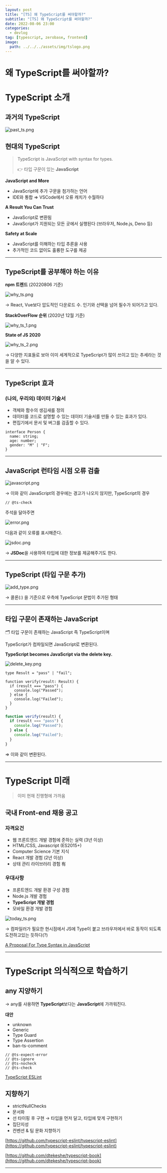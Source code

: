 ```yaml
---
layout: post
title: "[TS] 왜 TypeScript를 써야할까?"
subtitle: "[TS] 왜 TypeScript를 써야할까?"
date: 2022-08-06 23:00
categories:
  - devlog
tag: [typescript, zerobase, frontend]
image:
  path: ../../../assets/img/tslogo.png
---
```


# 왜 TypeScript를 써야할까?

# TypeScript 소개

## 과거의 TypeScript

![past_ts.png](../../assets/img/develop/2022-08-06-dev-why-ts/past_ts.png)

## 현대의 TypeScript

> TypeScript is JavaScript with syntax for types.
>
> 👉 타입 구문이 있는 **JavaScript**

**JavaScript and More**

- JavaScript에 추가 구문을 첨가하는 언어
- IDE와 통합 ⇒ VSCode에서 오류 캐치가 수월하다

**A Result You Can Trust**

- JavaScript로 변환됨
- JavaScript가 지원되는 모든 곳에서 실행된다 (브라우저, Node.js, Deno 등)

**Safety at Scale**

- JavaScript를 이해하는 타입 추론을 사용
- 추가적인 코드 없이도 훌륭한 도구를 제공

---

## TypeScript를 공부해야 하는 이유

**npm 트렌드** (20220806 기준)

![why_ts.png](../../assets/img/develop/2022-08-06-dev-why-ts/why_ts.png)

→ React, Vue보다 압도적인 다운로드 수. 인기와 선택을 넘어 필수가 되어가고 있다.

**StackOverFlow 순위** (2020년 12월 기준)

![why_ts_1.png](../../assets/img/develop/2022-08-06-dev-why-ts/why_ts_1.png)

**State of JS 2020**

![why_ts_2.png](../../assets/img/develop/2022-08-06-dev-why-ts/why_ts_2.png)

→ 다양한 지표들로 보아 이미 세계적으로 TypeScript가 많이 쓰이고 있는 추세라는 것을 알 수 있다.

---

## TypeScript 효과

### (나의, 우리의) 데이터 기술서

- 객체와 함수의 생김새를 정의
- 데이터를 코드로 설명할 수 있는 데이터 기술서를 만들 수 있는 효과가 있다.
- 편집기에서 문서 및 버그를 검출할 수 있다.

```tsx
interface Person {
  name: string;
  age: number;
  gender: "M" | "F";
}
```

---

## JavaScript 런타임 시점 오류 검출

![javascript.png](../../assets/img/develop/2022-08-06-dev-why-ts/javascript.png)

→ 이와 같이 JavaScript의 경우에는 경고가 나오지 않지만, TypeScript의 경우

```tsx
// @ts-check
```

주석을 달아주면

![error.png](../../assets/img/develop/2022-08-06-dev-why-ts/error.png)

다음과 같이 오류를 표시해준다.

![jsdoc.png](../../assets/img/develop/2022-08-06-dev-why-ts/jsdoc.png)

→ **JSDoc**을 사용하여 타입에 대한 정보를 제공해주기도 한다.

---

## TypeScript (타입 구문 추가)

![add_type.png](../../assets/img/develop/2022-08-06-dev-why-ts/add_type.png)

→ 콜론(:) 을 기준으로 우측에 TypeScript 문법이 추가된 형태

---

## 타입 구문이 존재하는 JavaScript

<aside>
🗂️ 타입 구문이 존재하는 JavaScript 즉 TypeScript이며

TypeScript가 컴파일되면 JavaScript로 변환된다.

</aside>

**TypeScript becomes JavaScript via the delete key.**

![delete_key.png](../../assets/img/develop/2022-08-06-dev-why-ts/delete_key.png)

```tsx
type Result = "pass" | "fail";

function verify(result: Result) {
  if (result === "pass") {
    console.log("Passed");
  } else {
    console.log("Failed");
  }
}
```

```jsx
function verify(result) {
  if (result === "pass") {
    console.log("Passed");
  } else {
    console.log("Failed");
  }
}
```

⇒ 이와 같이 변환된다.

---

# TypeScript 미래

> 이미 현재 진행형에 가까움

## 국내 Front-end 채용 공고

### 자격요건

- 웹 프론트엔드 개발 경험에 준하는 실력 (3년 이상)
- HTML/CSS, Javascript (ES2015+)
- Computer Science 기본 지식
- React 개발 경험 (2년 이상)
- 상태 관리 라이브러리 경험 有

### 우대사항

- 프론트엔드 개발 환경 구성 경험
- Node.js 개발 경험
- **TypeScript 개발 경험**
- 모바일 환경 개발 경험

![today_ts.png](../../assets/img/develop/2022-08-06-dev-why-ts/today_ts.png)

→ 컴파일러가 필요한 현시점에서 JS에 Type이 붙고 브라우저에서 바로 동작이 되도록 도전하고있는 듯하다(?)

[A Proposal For Type Syntax in JavaScript](https://devblogs.microsoft.com/typescript/a-proposal-for-type-syntax-in-javascript/)

---

# TypeScript 의식적으로 학습하기

## any 지양하기

→ any를 사용하면 **TypeScript**보다는 **JavaScript**에 가까워진다.

**대안**

- unknown
- Generic
- Type Guard
- Type Assertion
- ban-ts-comment

```tsx
// @ts-expect-error
// @ts-ignore
// @ts-nocheck
// @ts-check
```

[TypeScript ESLint](https://typescript-eslint.io/)

## 지향하기

- strictNullChecks
- 문서화
- 선 타이핑 후 구현 → 타입을 먼저 달고, 타입에 맞게 구현하기
- 집단지성
- 컨벤션 & 팀 문화 지향하기

[https://github.com/typescript-eslint/typescript-eslint](https://github.com/typescript-eslint/typescript-eslint)

[https://github.com/dtekeshe/typescript-book](https://github.com/dtekeshe/typescript-book)

---
